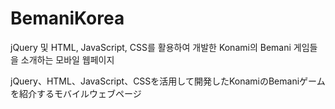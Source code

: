 # BemaniKorea
jQuery 및 HTML, JavaScript, CSS를 활용하여 개발한 Konami의 Bemani 게임들을 소개하는 모바일 웹페이지

jQuery、HTML、JavaScript、CSSを活用して開発したKonamiのBemaniゲームを紹介するモバイルウェブページ
